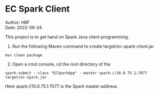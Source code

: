 # EC Spark Client
Author: HBF  
Date: 2022-06-24

This project is to get hand on Spark Java client programming. 


1. Run the following Maven command to create target/ec-spark-client.jar

~~~
mvn clean package 
~~~

2. Open a cmd console, cd the root directory of the 

~~~
spark-submit --class "ECSparkApp" --master spark://10.0.75.1:7077 target/ec-spark.jar
~~~

Here spark://10.0.75.1:7077 is the Spark master address.
